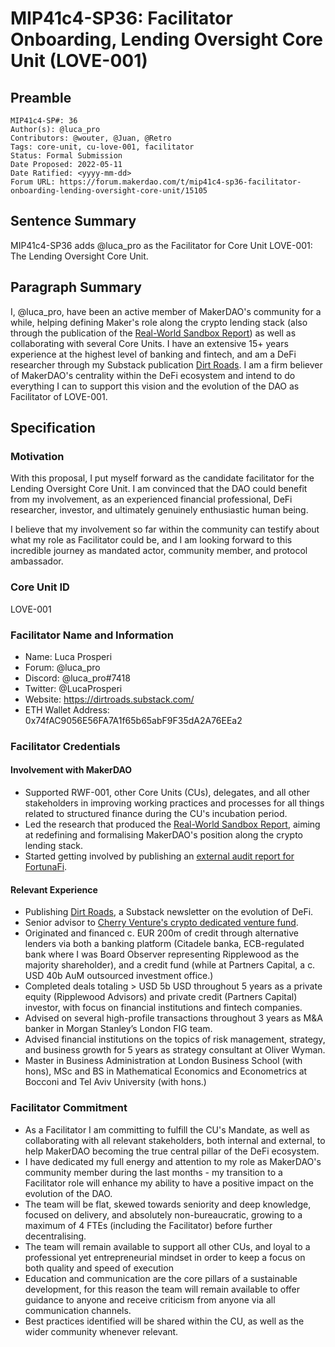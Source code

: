 # MIP41c4-SP36: Facilitator Onboarding, Lending Oversight Core Unit (LOVE-001)

## Preamble

```
MIP41c4-SP#: 36
Author(s): @luca_pro
Contributors: @wouter, @Juan, @Retro
Tags: core-unit, cu-love-001, facilitator
Status: Formal Submission
Date Proposed: 2022-05-11
Date Ratified: <yyyy-mm-dd>
Forum URL: https://forum.makerdao.com/t/mip41c4-sp36-facilitator-onboarding-lending-oversight-core-unit/15105
```

## Sentence Summary

MIP41c4-SP36 adds @luca_pro as the Facilitator for Core Unit LOVE-001: The Lending Oversight Core Unit.

## Paragraph Summary

I, @luca_pro, have been an active member of MakerDAO's community for a while, helping defining Maker's role along the crypto lending stack (also through the publication of the [Real-World Sandbox Report](https://forum.makerdao.com/t/real-world-sandbox-final-deliverable-for-consultation-round/11915?u=luca_pro)) as well as collaborating with several Core Units. I have an extensive 15+ years experience at the highest level of banking and fintech, and am a DeFi researcher through my Substack publication [Dirt Roads](https://dirtroads.substack.com/). I am a firm believer of MakerDAO's centrality within the DeFi ecosystem and intend to do everything I can to support this vision and the evolution of the DAO as Facilitator of LOVE-001.

## Specification

### Motivation

With this proposal, I put myself forward as the candidate facilitator for the Lending Oversight Core Unit. I am convinced that the DAO could benefit from my involvement, as an experienced financial professional, DeFi researcher, investor, and ultimately genuinely enthusiastic human being.

I believe that my involvement so far within the community can testify about what my role as Facilitator could be, and I am looking forward to this incredible journey as mandated actor, community member, and protocol ambassador.

### Core Unit ID

LOVE-001

### Facilitator Name and Information

- Name: Luca Prosperi
- Forum: @luca_pro
- Discord: @luca_pro#7418
- Twitter: @LucaProsperi
- Website: https://dirtroads.substack.com/
- ETH Wallet Address: 0x74fAC9056E56FA7A1f65b65abF9F35dA2A76EEa2

### Facilitator Credentials

#### Involvement with MakerDAO

* Supported RWF-001, other Core Units (CUs), delegates, and all other stakeholders in improving working practices and processes for all things related to structured finance during the CU's incubation period.
* Led the research that produced the [Real-World Sandbox Report](https://forum.makerdao.com/t/real-world-sandbox-final-deliverable-for-consultation-round/11915?u=luca_pro), aiming at redefining and formalising MakerDAO's position along the crypto lending stack.
* Started getting involved by publishing an [external audit report for FortunaFi](https://forum.makerdao.com/t/fortunafi-external-audit-report-by-luca-prosperi/10363?u=luca_pro).

#### Relevant Experience

* Publishing [Dirt Roads](https://dirtroads.substack.com/), a Substack newsletter on the evolution of DeFi.
* Senior advisor to [Cherry Venture's crypto dedicated venture fund](https://www.cherry.xyz).
* Originated and financed c. EUR 200m of credit through alternative lenders via both a banking platform (Citadele banka, ECB-regulated bank where I was Board Observer representing Ripplewood as the majority shareholder), and a credit fund (while at Partners Capital, a c. USD 40b AuM outsourced investment office.)
* Completed deals totaling > USD 5b USD throughout 5 years as a private equity (Ripplewood Advisors) and private credit (Partners Capital) investor, with focus on financial institutions and fintech companies.
* Advised on several high-profile transactions throughout 3 years as M&A banker in Morgan Stanley’s London FIG team.
* Advised financial institutions on the topics of risk management, strategy, and business growth for 5 years as strategy consultant at Oliver Wyman.
* Master in Business Administration at London Business School (with hons), MSc and BS in Mathematical Economics and Econometrics at Bocconi and Tel Aviv University (with hons.)

### Facilitator Commitment

* As a Facilitator I am committing to fulfill the CU's Mandate, as well as collaborating with all relevant stakeholders, both internal and external, to help MakerDAO becoming the true central pillar of the DeFi ecosystem.
* I have dedicated my full energy and attention to my role as MakerDAO's community member during the last months - my transition to a Facilitator role will enhance my ability to have a positive impact on the evolution of the DAO.
* The team will be flat, skewed towards seniority and deep knowledge, focused on delivery, and absolutely non-bureaucratic, growing to a maximum of 4 FTEs (including the Facilitator) before further decentralising.
* The team will remain available to support all other CUs, and loyal to a professional yet entrepreneurial mindset in order to keep a focus on both quality and speed of execution
* Education and communication are the core pillars of a sustainable development, for this reason the team will remain available to offer guidance to anyone and receive criticism from anyone via all communication channels.
* Best practices identified will be shared within the CU, as well as the wider community whenever relevant.
